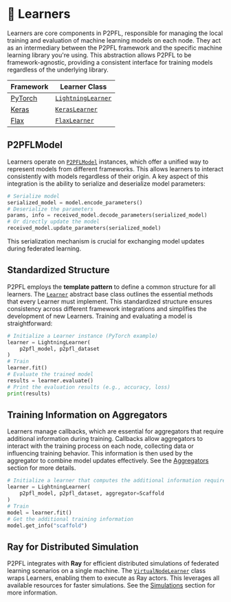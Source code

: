 # 🧠 Learners

Learners are core components in P2PFL, responsible for managing the local training and evaluation of machine learning models on each node. They act as an intermediary between the P2PFL framework and the specific machine learning library you're using. This abstraction allows P2PFL to be framework-agnostic, providing a consistent interface for training models regardless of the underlying library.

| Framework                               | Learner Class                           |
|-----------------------------------------|-----------------------------------------|
| [PyTorch](https://pytorch.org/)         | [`LightningLearner`](#LightningLearner) |
| [Keras](https://keras.io/)              | [`KerasLearner`](#KerasLearner)         |
| [Flax](https://flax.readthedocs.io)     | [`FlaxLearner`](#FlaxLearner)           |


## P2PFLModel

Learners operate on [`P2PFLModel`](#P2PFLModel) instances, which offer a unified way to represent models from different frameworks. This allows learners to interact consistently with models regardless of their origin. A key aspect of this integration is the ability to serialize and deserialize model parameters:

```python
# Serialize model
serialized_model = model.encode_parameters()
# Deserialize the parameters
params, info = received_model.decode_parameters(serialized_model)
# Or directly update the model
received_model.update_parameters(serialized_model)
```

This serialization mechanism is crucial for exchanging model updates during federated learning.

## Standardized Structure

P2PFL employs the **template pattern** to define a common structure for all learners. The [`Learner`](#Learner) abstract base class outlines the essential methods that every Learner must implement. This standardized structure ensures consistency across different framework integrations and simplifies the development of new Learners.  Training and evaluating a model is straightforward:

```python
# Initialize a Learner instance (PyTorch example)
learner = LightningLearner(
    p2pfl_model, p2pfl_dataset
)
# Train
learner.fit()
# Evaluate the trained model
results = learner.evaluate()
# Print the evaluation results (e.g., accuracy, loss)
print(results)
```


## Training Information on Aggregators

Learners manage callbacks, which are essential for aggregators that require additional information during training. Callbacks allow aggregators to interact with the training process on each node, collecting data or influencing training behavior.  This information is then used by the aggregator to combine model updates effectively.  See the [Aggregators](learner/aggregators.md) section for more details.

```python
# Initialize a learner that computes the additional information required by the Scaffold aggregator
learner = LightningLearner(
    p2pfl_model, p2pfl_dataset, aggregator=Scaffold
)
# Train
model = learner.fit()
# Get the additional training information
model.get_info("scaffold")
```
## Ray for Distributed Simulation

P2PFL integrates with **Ray** for efficient distributed simulations of federated learning scenarios on a single machine. The [`VirtualNodeLearner`](#VirtualNodeLearner) class wraps Learners, enabling them to execute as Ray actors. This leverages all available resources for faster simulations.  See the [Simulations](tutorials/simulation.md) section for more information.
